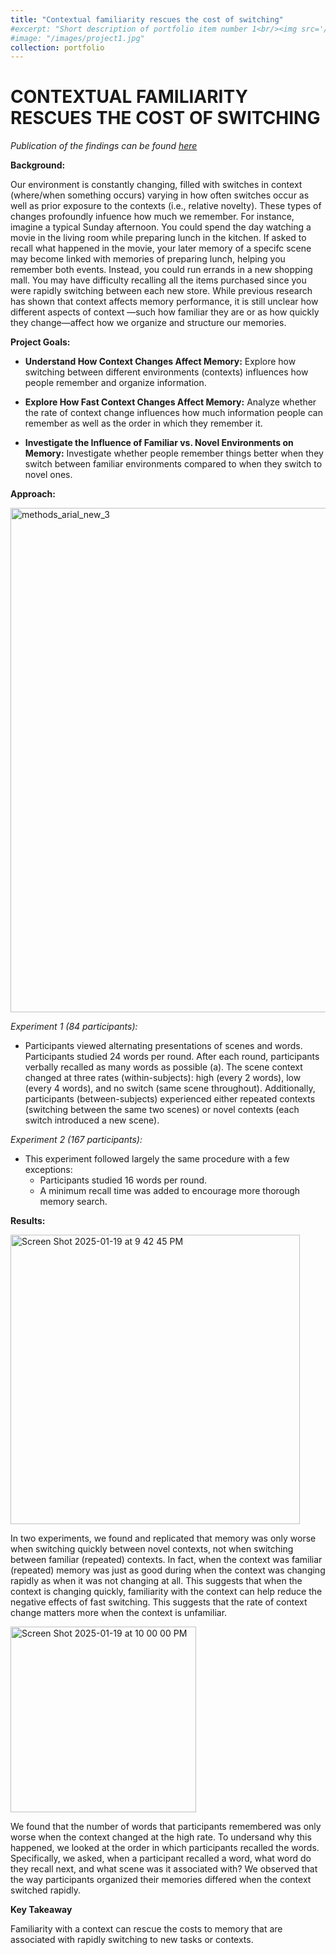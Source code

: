```yaml
---
title: "Contextual familiarity rescues the cost of switching"
#excerpt: "Short description of portfolio item number 1<br/><img src='/images/500x300.png'>"
#image: "/images/project1.jpg"
collection: portfolio
---
```


CONTEXTUAL FAMILIARITY RESCUES THE COST OF SWITCHING
=======


_Publication of the findings can be found [here](http://lindsay-rait.github.io/files/pbr_2023.pdf)_


**Background:**

Our environment is constantly changing, filled with switches in context (where/when something occurs) varying in how often switches occur as well as prior exposure to the contexts (i.e., relative novelty).  These types of changes profoundly infuence how much we remember. For instance, imagine a typical Sunday afternoon. You could spend the day watching a movie in the living room while preparing lunch in the kitchen. If asked to recall what happened in the movie, your later memory of a specifc scene may become linked with memories of preparing lunch, helping you remember both events. Instead, you could run errands in a new shopping mall. You may have difficulty recalling all the items purchased since you were rapidly switching between each new store. While previous research has shown that context affects memory performance, it is still unclear how different aspects of context —such how familiar they are or as how quickly they change—affect how we organize and structure our memories.


**Project Goals:**

* **Understand How Context Changes Affect Memory:** Explore how switching between different environments (contexts) influences how people remember and organize information.

* **Explore How Fast Context Changes Affect Memory:** Analyze whether the rate of context change influences how much information people can remember as well as the order in which they remember it. 

* **Investigate the Influence of Familiar vs. Novel Environments on Memory:** Investigate whether people remember things better when they switch between familiar environments compared to when they switch to novel ones.




**Approach:**

<img width="807" alt="methods_arial_new_3" src="https://github.com/user-attachments/assets/18ec090c-aa35-4e05-b65b-ebb770ec70a3" />

_Experiment 1 (84 participants):_

* Participants viewed alternating presentations of scenes and words. Participants studied 24 words per round. After each round, participants verbally recalled as many words as possible (a). The scene context changed at three rates (within-subjects): high (every 2 words), low (every 4 words), and no switch (same scene throughout). Additionally, participants (between-subjects) experienced either repeated contexts (switching between the same two scenes) or novel contexts (each switch introduced a new scene).

_Experiment 2 (167 participants):_

* This experiment followed largely the same procedure with a few exceptions:
   * Participants studied 16 words per round.
   * A minimum recall time was added to encourage more thorough memory search.


**Results:**

<img width="463" alt="Screen Shot 2025-01-19 at 9 42 45 PM" src="https://github.com/user-attachments/assets/00b3f0c1-aea1-49f8-ba15-7b783567ce73" />

In two experiments, we found and replicated that memory was only worse when switching quickly between novel contexts, not when switching between familiar (repeated) contexts. In fact, when the context was familiar (repeated) memory was just as good during when the context was changing rapidly as when it was not changing at all. This suggests that when the context is changing quickly, familiarity with the context can help reduce the negative effects of fast switching. This suggests that the rate of context change matters more when the context is unfamiliar. 


<img width="297" alt="Screen Shot 2025-01-19 at 10 00 00 PM" src="https://github.com/user-attachments/assets/ede4f657-a23a-43d0-ad04-71bc5c7ca8d2" />


We found that the number of words that participants remembered was only worse when the context changed at the high rate. To undersand why this happened, we looked at the order in which participants recalled the words. Specifically, we asked, when a participant recalled a word, what word do they recall next, and what scene was it associated with? We observed that the way participants organized their memories differed when the context switched rapidly. 


**Key Takeaway**

Familiarity with a context can rescue the costs to memory that are associated with rapidly switching to new tasks or contexts.
 
